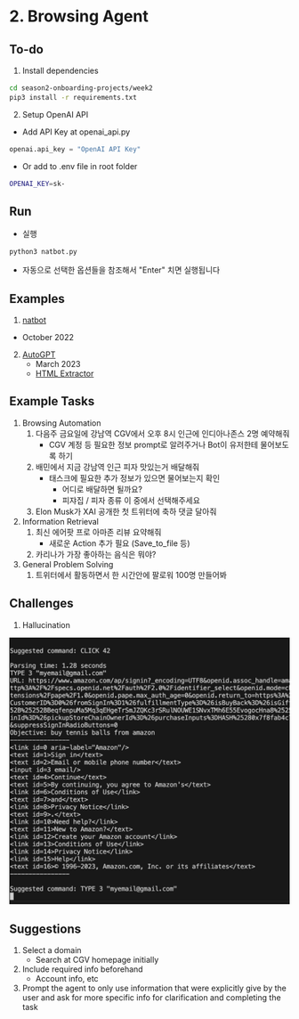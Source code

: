 # 2. Browsing Agent

## To-do
1. Install dependencies
```bash
cd season2-onboarding-projects/week2
pip3 install -r requirements.txt
```
2. Setup OpenAI API
- Add API Key at openai_api.py
```python
openai.api_key = "OpenAI API Key"
```
- Or add to .env file in root folder
```bash
OPENAI_KEY=sk-
```

## Run
- 실행
```python
python3 natbot.py
```
- 자동으로 선택한 옵션들을 참조해서 "Enter" 치면 실행됩니다

## Examples
1. [natbot](https://github.com/nat/natbot/tree/main)
  - October 2022
2. [AutoGPT](https://github.com/Significant-Gravitas/Auto-GPT)
    - March 2023
    - [HTML Extractor](https://github.com/Significant-Gravitas/Auto-GPT/blob/master/autogpt/processing/html.py)

## Example Tasks
1. Browsing Automation
    1. 다음주 금요일에 강남역 CGV에서 오후 8시 인근에 인디아나존스 2명 예약해줘
        - CGV 계정 등 필요한 정보 prompt로 알려주거나 Bot이 유저한테 물어보도록 하기
    2. 배민에서 지금 강남역 인근 피자 맛있는거 배달해줘
        - 태스크에 필요한 추가 정보가 있으면 물어보는지 확인
            - 어디로 배달하면 될까요?
            - 피쟈집 / 피자 종류 이 중에서 선택해주세요
    3. Elon Musk가 XAI 공개한 첫 트위터에 축하 댓글 달아줘
2. Information Retrieval
    1. 최신 에어팟 프로 아마존 리뷰 요약해줘
        - 새로운 Action 추가 필요 (Save_to_file 등)
    2. 카리나가 가장 좋아하는 음식은 뭐야?
3. General Problem Solving
    1. 트위터에서 활동하면서 한 시간안에 팔로워 100명 만들어봐

## Challenges
1. Hallucination

![Hallucination Problem](./Agent_Hallucination.png)

## Suggestions
1. Select a domain
    - Search at CGV homepage initially
2. Include required info beforehand
    - Account info, etc
3. Prompt the agent to only use information that were explicitly give by the user and ask for more specific info for clarification and completing the task